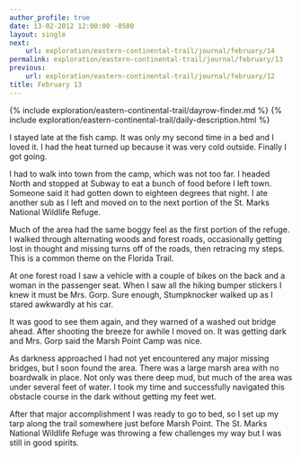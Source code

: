 ```yaml
---
author_profile: true
date: 13-02-2012 12:00:00 -0500
layout: single
next:
    url: exploration/eastern-continental-trail/journal/february/14
permalink: exploration/eastern-continental-trail/journal/february/13
previous:
    url: exploration/eastern-continental-trail/journal/february/12
title: February 13
---
```

{% include exploration/eastern-continental-trail/dayrow-finder.md %}
{% include exploration/eastern-continental-trail/daily-description.html %}

I stayed late at the fish camp. It was only my second time in a bed and I loved it. I had the heat turned up because it was very cold outside. Finally I got going.

I had to walk into town from the camp, which was not too far. I headed North and stopped at Subway to eat a bunch of food before I left town. Someone said it had gotten down to eighteen degrees that night. I ate another sub as I left and moved on to the next portion of the St. Marks National Wildlife Refuge.

Much of the area had the same boggy feel as the first portion of the refuge. I walked through alternating woods and forest roads, occasionally getting lost in thought and missing turns off of the roads, then retracing my steps. This is a common theme on the Florida Trail.

At one forest road I saw a vehicle with a couple of bikes on the back and a woman in the passenger seat. When I saw all the hiking bumper stickers I knew it must be Mrs. Gorp. Sure enough, Stumpknocker walked up as I stared awkwardly at his car.

It was good to see them again, and they warned of a washed out bridge ahead. After shooting the breeze for awhile I moved on. It was getting dark and Mrs. Gorp said the Marsh Point Camp was nice.

As darkness approached I had not yet encountered any major missing bridges, but I soon found the area. There was a large marsh area with no boardwalk in place. Not only was there deep mud, but much of the area was under several feet of water. I took my time and successfully navigated this obstacle course in the dark without getting my feet wet.

After that major accomplishment I was ready to go to bed, so I set up my tarp along the trail somewhere just before Marsh Point. The St. Marks National Wildlife Refuge was throwing a few challenges my way but I was still in good spirits.